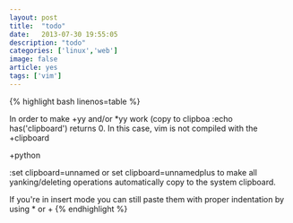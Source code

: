 ```yaml
---
layout: post
title:  "todo"
date:   2013-07-30 19:55:05
description: "todo"
categories: ['linux','web']
image: false
article: yes
tags: ['vim']
---
```


{% highlight bash linenos=table %}

In order to make +yy and/or *yy work (copy to clipboa
:echo has('clipboard') returns 0. In this case, vim is not compiled with the +clipboard

+python


:set clipboard=unnamed or set clipboard=unnamedplus to make all yanking/deleting
operations automatically copy to the system clipboard.

 If you're in insert mode you can still paste them with proper indentation by using
 <C-r><C-p>* or <C-r><C-p>+
{% endhighlight %}
